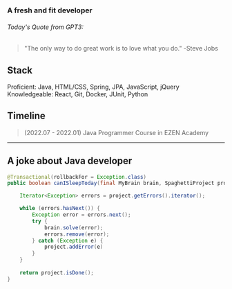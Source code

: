### A fresh and fit developer
  
  
###### Today's Quote from GPT3:  
> "The only way to do great work is to love what you do." -Steve Jobs

##
  
  
  
## Stack

Proficient: Java, HTML/CSS, Spring, JPA, JavaScript, jQuery  
Knowledgeable: React, Git, Docker, JUnit, Python

## Timeline

>  (2022.07 - 2022.01) Java Programmer Course in EZEN Academy
---

## A joke about Java developer

```java
@Transactional(rollbackFor = Exception.class)
public boolean canISleepToday(final MyBrain brain, SpaghettiProject project) {

    Iterator<Exception> errors = project.getErrors().iterator();

    while (errors.hasNext()) {
        Exception error = errors.next();
        try {
            brain.solve(error);
            errors.remove(error);
        } catch (Exception e) {
            project.addError(e)
        }
    }
    
    return project.isDone();
}
```

<!--
**greyfolk99/greyfolk99** is a ✨ _special_ ✨ repository because its `README.md` (this file) appears on your GitHub profile.

Here are some ideas to get you started:

- 🔭 I’m currently working on ...
- 🌱 I’m currently learning ...
- 👯 I’m looking to collaborate on ...
- 🤔 I’m looking for help with ...
- 💬 Ask me about ...
- 📫 How to reach me: ...
- 😄 Pronouns: ...
- ⚡ Fun fact: ...
-->
